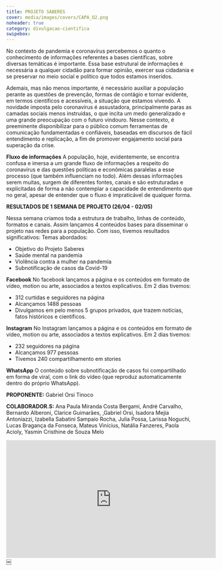 ```yaml
---
title: PROJETO SABERES
cover: media/images/covers/CAPA_O2.png
noheader: true
category: divulgacao-cientifica
swipebox: 
---
```

  
No contexto de pandemia e coronavírus percebemos o quanto o conhecimento de informações referentes a bases científicas, sobre diversas temáticas é importante. Essa base estrutural de informações é necessária a qualquer cidadão para formar opinião, exercer sua cidadania e se preservar no meio social e político que todos estamos inseridos.
  
Ademais, mas não menos importante, é necessário auxiliar a população perante as questões de prevenção, formas de contágio e tornar evidente, em termos científicos e acessíveis, a situação que estamos vivendo. A novidade imposta pelo coronavírus é
assustadora, principalmente paras as camadas sociais menos instruídas, o que incita um medo generalizado e uma grande preocupação com o futuro vindouro. Nesse contexto, é preeminente disponibilizar para o público comum ferramentas de comunicação fundamentadas e confiáveis, baseadas em discursos de fácil entendimento e replicação, a fim de promover engajamento social para superação da crise.

**Fluxo de informações**
A população, hoje, evidentemente, se encontra confusa e imersa a um grande fluxo de informações a respeito do coronavírus e das questões políticas e econômicas paralelas a esse processo (que também influenciam no todo). Além dessas informações serem muitas, surgem de diferentes fontes, canais e são estruturadas e explicitadas de forma a não contemplar a capacidade de entendimento que no geral, apesar de entender que o fluxo é impraticável de qualquer forma.


**RESULTADOS DE 1 SEMANA DE PROJETO (26/04 - 02/05)**

Nessa semana criamos toda a estrutura de trabalho, linhas de conteúdo, formatos e canais.
Assim lançamos 4 conteúdos bases para disseminar o projeto nas redes para a população.
Com isso, tivemos resultados significativos:
Temas abordados:
* Objetivo do Projeto Saberes
* Saúde mental na pandemia
* Violência contra a mulher na pandemia
* Subnotificação de casos da Covid-19

**Facebook**
No facebook lançamos a página e os conteúdos em formato de vídeo, motion ou arte, associados a textos explicativos.
Em 2 dias tivemos:
* 312 curtidas e seguidores na página
* Alcançamos 1488 pessoas
* Divulgamos em pelo menos 5 grupos privados, que trazem notícias, fatos históricos e científicos.
  
**Instagram**
No Instagram lançamos a página e os conteúdos em formato de vídeo, motion ou arte, associados a textos explicativos.
Em 2 dias tivemos:
* 232 seguidores na página
* Alcançamos 977 pessoas
* Tivemos 240 compartilhamento em stories
  
**WhatsApp**
O conteúdo sobre subnotificação de casos foi compartilhado em forma de viral, com o link do vídeo (que reproduz automaticamente dentro do próprio WhatsApp).


**PROPONENTE:**
Gabriel Orsi Tinoco
  
 **COLABORADOR.S:** 
Ana Paula Miranda Costa Bergami, André Carvalho, Bernardo Alberoni, Clarice Guimarães, ,Gabriel Orsi, Isadora Mejía Antoniazzi, Izabella Sabatini Sampaio Rocha, Julia Possa, Larissa Noguchi, Lucas Bragança da Fonseca, Mateus Vinícius, Natália Fanzeres, Paola Acioly, Yasmin Cristhine de Souza Melo



<div class="video-wrapper video-wrapper-16x9">
<iframe width="560" height="315" src="https://www.youtube.com/embed/yNKF2m7Hz0s" frameborder="0" allow="accelerometer; autoplay; encrypted-media; gyroscope; picture-in-picture" allowfullscreen></iframe>
</div>
  ￼